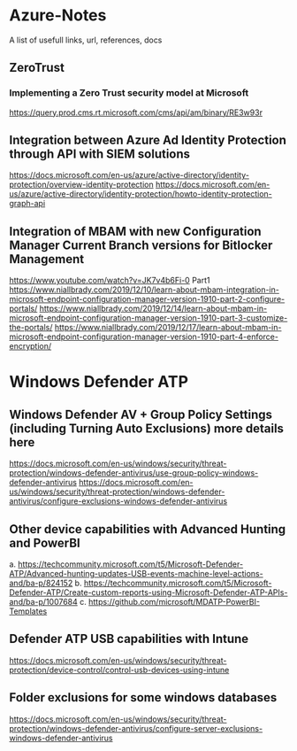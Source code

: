 # Azure-Notes
A list of usefull links, url, references, docs

## ZeroTrust
### Implementing a Zero Trust security model at Microsoft
https://query.prod.cms.rt.microsoft.com/cms/api/am/binary/RE3w93r

## Integration between Azure Ad Identity Protection through API with SIEM solutions
https://docs.microsoft.com/en-us/azure/active-directory/identity-protection/overview-identity-protection
https://docs.microsoft.com/en-us/azure/active-directory/identity-protection/howto-identity-protection-graph-api

## Integration of MBAM with new Configuration Manager Current Branch versions for Bitlocker Management
https://www.youtube.com/watch?v=JK7v4b6Fi-0 Part1
https://www.niallbrady.com/2019/12/10/learn-about-mbam-integration-in-microsoft-endpoint-configuration-manager-version-1910-part-2-configure-portals/ 
https://www.niallbrady.com/2019/12/14/learn-about-mbam-in-microsoft-endpoint-configuration-manager-version-1910-part-3-customize-the-portals/ 
https://www.niallbrady.com/2019/12/17/learn-about-mbam-in-microsoft-endpoint-configuration-manager-version-1910-part-4-enforce-encryption/ 


# Windows Defender ATP
## Windows Defender AV + Group Policy Settings (including Turning Auto Exclusions) more details here
https://docs.microsoft.com/en-us/windows/security/threat-protection/windows-defender-antivirus/use-group-policy-windows-defender-antivirus 
https://docs.microsoft.com/en-us/windows/security/threat-protection/windows-defender-antivirus/configure-exclusions-windows-defender-antivirus

## Other device capabilities with Advanced Hunting and PowerBI
a.	https://techcommunity.microsoft.com/t5/Microsoft-Defender-ATP/Advanced-hunting-updates-USB-events-machine-level-actions-and/ba-p/824152 
b.	https://techcommunity.microsoft.com/t5/Microsoft-Defender-ATP/Create-custom-reports-using-Microsoft-Defender-ATP-APIs-and/ba-p/1007684
c.	https://github.com/microsoft/MDATP-PowerBI-Templates

## Defender ATP USB capabilities with Intune 
https://docs.microsoft.com/en-us/windows/security/threat-protection/device-control/control-usb-devices-using-intune

## Folder exclusions for some windows databases
https://docs.microsoft.com/en-us/windows/security/threat-protection/windows-defender-antivirus/configure-server-exclusions-windows-defender-antivirus 











